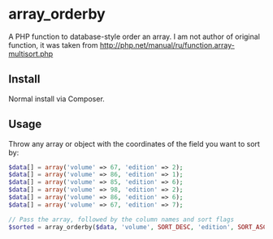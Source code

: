 # array_orderby

A PHP function to database-style order an array.
I am not author of original function, it was taken from http://php.net/manual/ru/function.array-multisort.php

## Install

Normal install via Composer.

## Usage

Throw any array or object with the coordinates of the field you want to sort by:

```php
$data[] = array('volume' => 67, 'edition' => 2);
$data[] = array('volume' => 86, 'edition' => 1);
$data[] = array('volume' => 85, 'edition' => 6);
$data[] = array('volume' => 98, 'edition' => 2);
$data[] = array('volume' => 86, 'edition' => 6);
$data[] = array('volume' => 67, 'edition' => 7);

// Pass the array, followed by the column names and sort flags
$sorted = array_orderby($data, 'volume', SORT_DESC, 'edition', SORT_ASC);
```
